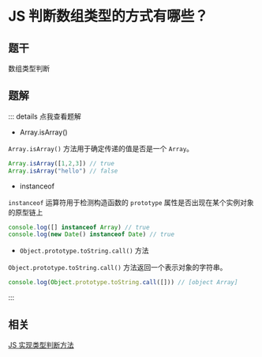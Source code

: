 # JS 判断数组类型的方式有哪些？

## 题干

数组类型判断

## 题解

::: details 点我查看题解

- Array.isArray()

`Array.isArray()` 方法用于确定传递的值是否是一个 `Array`。

```js
Array.isArray([1,2,3]) // true
Array.isArray("hello") // false
```



- instanceof

`instanceof` 运算符用于检测构造函数的 `prototype` 属性是否出现在某个实例对象的原型链上

```js
console.log([] instanceof Array) // true
console.log(new Date() instanceof Date) // true
```

- `Object.prototype.toString.call()` 方法

`Object.prototype.toString.call()` 方法返回一个表示对象的字符串。

```js
console.log(Object.prototype.toString.call([])) // [object Array]
```
:::



## 相关

[JS 实现类型判断方法](../../write/0125_js_type_judgment.md)
